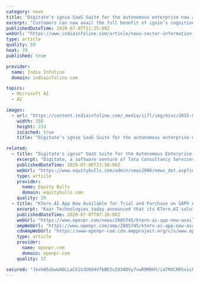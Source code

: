 ```yaml
---
category: news
title: "Digitate’s ignio SaaS Suite for the autonomous enterprise now available on Microsoft Azure"
excerpt: "Customers can now avail the full benefit of ignio’s cognitive capabilities along with the economy, agility and scalability of the cloud."
publishedDateTime: 2020-07-07T11:25:00Z
webUrl: "https://www.indiainfoline.com/article/news-sector-information-technology/digitate’s-ignio-saas-suite-for-the-autonomous-enterprise-now-available-on-microsoft-azure-120070700541_1.html"
type: article
quality: 59
heat: 79
published: true

provider:
  name: India Infoline
  domain: indiainfoline.com

topics:
  - Microsoft AI
  - AI

images:
  - url: "https://content.indiainfoline.com/_media/iifl/img/misc/2015-01/15/full/tcs1-1421292882-0159300.jpg"
    width: 350
    height: 233
    isCached: true
    title: "Digitate’s ignio SaaS Suite for the autonomous enterprise now available on Microsoft Azure"

related:
  - title: "Digitate's ignio™ SaaS Suite for the Autonomous Enterprise Now Available on Microsoft Azure"
    excerpt: "Digitate, a software venture of Tata Consultancy Services (TCS) (BSE: 532540, NSE: TCS), a leading global IT services, consulting and business solutions organization, announced that the ignio™ SaaS su"
    publishedDateTime: 2020-07-06T23:50:00Z
    webUrl: "https://www.equitybulls.com/admin/news2006/news_det.asp?id=269665"
    type: article
    provider:
      name: Equity Bulls
      domain: equitybulls.com
    quality: 39
  - title: "KTern.AI App Now Available for Trial and Purchase on SAP® App Center"
    excerpt: "Kaar Technologies today announced that its KTern.AI solution is now available for trial and online purchase on SAP® App Center, the digital marketplace for SAP partner offerings. KTern.AI integrates with SAP ERP and SAP S/4HANA® and delivers business ..."
    publishedDateTime: 2020-07-07T07:26:00Z
    webUrl: "https://www.openpr.com/news/2085745/ktern-ai-app-now-available-for-trial-and-purchase-on-sap-app"
    ampWebUrl: "https://www.openpr.com/amp/2085745/ktern-ai-app-now-available-for-trial-and-purchase-on-sap-app"
    cdnAmpWebUrl: "https://www-openpr-com.cdn.ampproject.org/c/s/www.openpr.com/amp/2085745/ktern-ai-app-now-available-for-trial-and-purchase-on-sap-app"
    type: article
    provider:
      name: openpr.com
      domain: openpr.com
    quality: 37

secured: "JVxkW5xbww8OLLaCk1U3U604VfbBESuI03ADVy7vwR9M9HY/ia7MXCRRSvichrKWCNL2b0CVKP2JBPlzuSS7hdFKh7MxFwN/WQSS9QZhbOqOUlPFzITkrsuW1G2nCemJTwskWkny7leSdw+HxI1Dt6UbnroFcugJbwY8YR4Do2w26NnlJfx96JYK3EorgrHQh885yJGEmXjG5F0pKw5gDR2eqjChXa8p7ChWKu82TQ2jcmHDyhqJbjga+qAnhPizuaPdoI7jHB+YZ1cLxwMz6c7tnsJG+W/OB35UVNo4FRvkX+2NrQOmV/BoCE4ZvlQHsj7uYEgleF0msgnnQHzNuA==;uHjD3LxYZuB+TGsV2kdH/A=="
---
```


